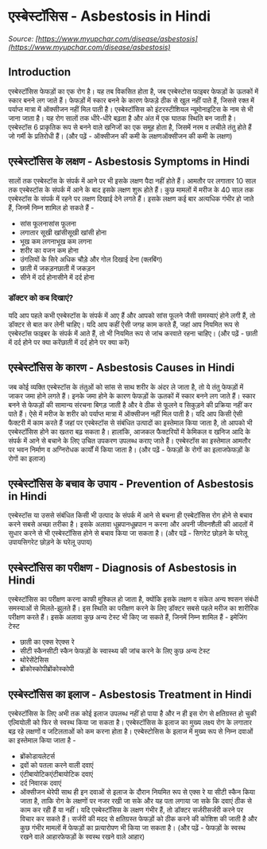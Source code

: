 # एस्बेस्टॉसिस - Asbestosis in Hindi
_Source: [https://www.myupchar.com/disease/asbestosis](https://www.myupchar.com/disease/asbestosis)_

## Introduction
एस्बेस्टॉसिस फेफड़ों का एक रोग है। यह तब विकसित होता है, जब एस्बेस्टोस फाइबर फेफड़ों के ऊतकों में स्कार बनने लग जाते हैं। फेफड़ों में स्कार बनने के कारण फेफड़े ठीक से खुल नहीं पाते हैं, जिससे रक्त में पर्याप्त मात्रा में ऑक्सीजन नहीं मिल पाती है। एस्बेस्टॉसिस को इंटरस्टीशियल न्यूमोनाइटिस के नाम से भी जाना जाता है। यह रोग सालों तक धीरे-धीरे बढ़ता है और अंत में एक घातक स्थिति बन जाती है।
एस्बेस्टॉस 6 प्राकृतिक रूप से बनने वाले खनिजों का एक समूह होता है, जिसमें नरम व लचीले तंतु होते हैं जो गर्मी के प्रतिरोधी हैं।
(और पढ़ें - ऑक्सीजन की कमी के लक्षणऑक्सीजन की कमी के लक्षण)

## एस्बेस्टॉसिस के लक्षण - Asbestosis Symptoms in Hindi
सालों तक एस्बेस्टॉस के संपर्क में आने पर भी इसके लक्षण पैदा नहीं होते हैं। आमतौर पर लगातार 10 साल तक एस्बेस्टॉस के संपर्क में आने के बाद इसके लक्षण शुरू होते हैं। कुछ मामलों में मरीज के 40 साल तक एस्बेस्टॉस के संपर्क में रहने पर लक्षण दिखाई देने लगते हैं। इसके लक्षण कई बार अत्यधिक गंभीर हो जाते हैं, जिनमें निम्न शामिल हो सकते हैं -
- सांस फूलनासांस फूलना
- लगातार सूखी खांसीसूखी खांसी होना
- भूख कम लगनाभूख कम लगना
- शरीर का वजन कम होना
- उंगलियों के सिरे अधिक चौड़े और गोल दिखाई देना (क्लबिंग)
- छाती में जकड़नछाती में जकड़न
- सीने में दर्द होनासीने में दर्द होना
### डॉक्टर को कब दिखाएं?
यदि आप पहले कभी एस्बेस्टॉस के संपर्क में आए हैं और आपको सांस फूलने जैसी समस्याएं होने लगी हैं, तो डॉक्टर से बात कर लेनी चाहिए। यदि आप कहीं ऐसी जगह काम करते हैं, जहां आप नियमित रूप से एस्बेस्टॉस फाइबर के संपर्क में आते हैं, तो भी नियमित रूप से जांच करवाते रहना चाहिए।
(और पढ़ें - छाती में दर्द होने पर क्या करेंछाती में दर्द होने पर क्या करें)

## एस्बेस्टॉसिस के कारण - Asbestosis Causes in Hindi
जब कोई व्यक्ति एस्बेस्टॉस के तंतुओं को सांस से साथ शरीर के अंदर ले जाता है, तो ये तंतु फेफड़ों में जाकर जमा होने लगते हैं। इनके जमा होने के कारण फेफड़ों के ऊतकों में स्कार बनने लग जाते हैं। स्कार बनने से फेफड़ों की सामान्य संरचना बिगड़ जाती है और वे ठीक से फूलने व सिकुड़ने की प्रक्रिया नहीं कर पाते हैं। ऐसे में मरीज के शरीर को पर्याप्त मात्रा में ऑक्सीजन नहीं मिल पाती है।
यदि आप किसी ऐसी फैक्टरी में काम करते हैं जहां पर एस्बेस्टॉस से संबंधित उत्पादों का इस्तेमाल किया जाता है, तो आपको भी एस्बेस्टॉसिस होने का खतरा बढ़ सकता है। हालांकि, आजकल फैक्टरियों में केमिकल व खनिज आदि के संपर्क में आने से बचाने के लिए उचित उपकरण उपलब्ध कराए जाते हैं। एस्बेस्टॉस का इस्तेमाल आमतौर पर भवन निर्माण व अग्निरोधक कार्यों में किया जाता है।
(और पढ़ें - फेफड़ों के रोगों का इलाजफेफड़ों के रोगों का इलाज)

## एस्बेस्टॉसिस के बचाव के उपाय - Prevention of Asbestosis in Hindi
एस्बेस्टॉस या उससे संबंधित किसी भी उत्पाद के संपर्क में आने से बचना ही एस्बेटॉसिस रोग होने से बचाव करने सबसे अच्छा तरीका है। इसके अलावा धूम्रपानधूम्रपान न करना और अपनी जीवनशैली की आदतों में सुधार करने से भी एस्बेस्टॉसिस होने से बचाव किया जा सकता है।
(और पढ़ें - सिगरेट छोड़ने के घरेलू उपायसिगरेट छोड़ने के घरेलू उपाय)

## एस्बेस्टॉसिस का परीक्षण - Diagnosis of Asbestosis in Hindi
एस्बेस्टॉसिस का परीक्षण करना काफी मुश्किल हो जाता है, क्योंकि इसके लक्षण व संकेत अन्य श्वसन संबंधी समस्याओं से मिलते-झुलते हैं। इस स्थिति का परीक्षण करने के लिए डॉक्टर सबसे पहले मरीज का शारीरिक परीक्षण करते हैं। इसके अलावा कुछ अन्य टेस्ट भी किए जा सकते हैं, जिनमें निम्न शामिल हैं -
इमेजिंग टेस्ट
- छाती का एक्स रेएक्स रे
- सीटी स्कैनसीटी स्कैन
फेफड़ों के स्वास्थ्य की जांच करने के लिए कुछ अन्य टेस्ट
- थोरेसेंटेसिस
- ब्रोंकोस्कोपीब्रोंकोस्कोपी

## एस्बेस्टॉसिस का इलाज - Asbestosis Treatment in Hindi
एस्बेस्टॉसिस के लिए अभी तक कोई इलाज उपलब्ध नहीं हो पाया है और न ही इस रोग से क्षतिग्रस्त हो चुकी एल्वियोली को फिर से स्वस्थ किया जा सकता है। एस्बेस्टॉसिस के इलाज का मुख्य लक्ष्य रोग के लगातार बढ़ रहे लक्षणों व जटिलताओं को कम करना होता है।
एस्बेस्टोसिस के इलाज में मुख्य रूप से निम्न दवाओं का इस्तेमाल किया जाता है -
- ब्रोंकोडायलेटर्स
- द्रवों को पतला करने वाली दवाएं
- एंटीबायोटिकएंटीबायोटिक दवाएं
- दर्द निवारक दवाएं
- ऑक्सीजन थेरेपी
साथ ही इन दवाओं से इलाज के दौरान नियमित रूप से एक्स रे या सीटी स्कैन किया जाता है, ताकि रोग के लक्षणों पर नजर रखी जा सके और यह पता लगाया जा सके कि दवाएं ठीक से काम कर रही हैं या नहीं।
यदि एस्बेस्टॉसिस के लक्षण गंभीर हैं, तो डॉक्टर सर्जरीसर्जरी करने पर विचार कर सकते हैं। सर्जरी की मदद से क्षतिग्रस्त फेफड़ों को ठीक करने की कोशिश की जाती है और कुछ गंभीर मामलों में फेफड़ों का प्रत्यारोपण भी किया जा सकता है।
(और पढ़ें - फेफड़ों के स्वस्थ रखने वाले आहारफेफड़ों के स्वस्थ रखने वाले आहार)

